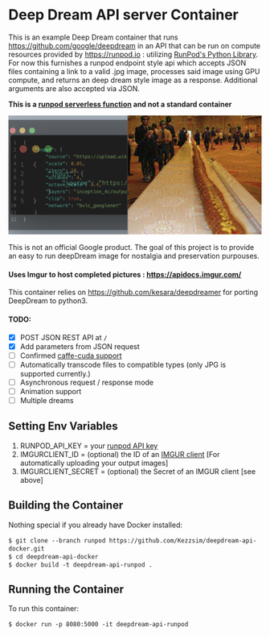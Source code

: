Deep Dream API server Container
====================

This is an example Deep Dream container that runs https://github.com/google/deepdream in an API that can be run on compute resources provided by https://runpod.io : utilizing [RunPod's Python Library](https://github.com/runpod/runpod-python).
For now this furnishes a runpod endpoint style api which accepts JSON files containing a link to a valid .jpg image, processes said image using GPU compute, and returns an deep dream style image as a response. Additional arguments are also accepted via JSON.

**This is a [runpod serverless function](https://blog.runpod.io/serverless-create-a-basic-api/) and not a standard container**

![Example image showing the HTML 5 form for making a deepDream request](https://github.com/Kezzsim/deepdream-api-docker/blob/runpod/example.png)

This is not an official Google product.
The goal of this project is to provide an easy to run deepDream image for nostalgia and preservation purpouses.

#### Uses Imgur to host completed pictures : https://apidocs.imgur.com/
This container relies on https://github.com/kesara/deepdreamer for porting DeepDream to python3.

#### TODO:
- [x] POST JSON REST API at `/`
- [x] Add parameters from JSON request
- [ ] Confirmed [caffe-cuda support](https://anidh.medium.com/install-caffe-on-ubuntu-with-cuda-6d0da9e8f860)
- [ ] Automatically transcode files to compatible types (only JPG is supported currently.)
- [ ] Asynchronous request / response mode
- [ ] Animation support
- [ ] Multiple dreams

Setting Env Variables
----------------------
1. RUNPOD_API_KEY = your [runpod API key](https://www.runpod.io/console/serverless/user/settings)
2. IMGURCLIENT_ID = (optional) the ID of an [IMGUR client](https://apidocs.imgur.com/) [For automatically uploading your output images]
3. IMGURCLIENT_SECRET = (optional) the Secret of an IMGUR client [see above]

Building the Container
----------------------
Nothing special if you already have Docker installed:

    $ git clone --branch runpod https://github.com/Kezzsim/deepdream-api-docker.git
    $ cd deepdream-api-docker
    $ docker build -t deepdream-api-runpod .
Running the Container
---------------------
To run this container:

    $ docker run -p 8080:5000 -it deepdream-api-runpod
    
